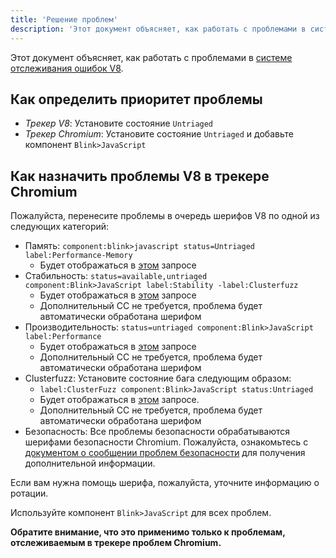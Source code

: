 ```yaml
---
title: 'Решение проблем'
description: 'Этот документ объясняет, как работать с проблемами в системе отслеживания ошибок V8.'
---
```

Этот документ объясняет, как работать с проблемами в [системе отслеживания ошибок V8](/bugs).

## Как определить приоритет проблемы

- *Трекер V8*: Установите состояние `Untriaged`
- *Трекер Chromium*: Установите состояние `Untriaged` и добавьте компонент `Blink>JavaScript`

## Как назначить проблемы V8 в трекере Chromium

Пожалуйста, перенесите проблемы в очередь шерифов V8 по одной из следующих категорий:

- Память: `component:blink>javascript status=Untriaged label:Performance-Memory`
    - Будет отображаться в [этом](https://bugs.chromium.org/p/chromium/issues/list?can=2&q=component%3Ablink%3Ejavascript+status%3DUntriaged+label%3APerformance-Memory+&colspec=ID+Pri+M+Stars+ReleaseBlock+Cr+Status+Owner+Summary+OS+Modified&x=m&y=releaseblock&cells=tiles) запросе
- Стабильность: `status=available,untriaged component:Blink>JavaScript label:Stability -label:Clusterfuzz`
    - Будет отображаться в [этом](https://bugs.chromium.org/p/chromium/issues/list?can=2&q=status%3Davailable%2Cuntriaged+component%3ABlink%3EJavaScript+label%3AStability+-label%3AClusterfuzz&colspec=ID+Pri+M+Stars+ReleaseBlock+Component+Status+Owner+Summary+OS+Modified&x=m&y=releaseblock&cells=ids) запросе
    - Дополнительный CC не требуется, проблема будет автоматически обработана шерифом
- Производительность: `status=untriaged component:Blink>JavaScript label:Performance`
    - Будет отображаться в [этом](https://bugs.chromium.org/p/chromium/issues/list?colspec=ID%20Pri%20M%20Stars%20ReleaseBlock%20Cr%20Status%20Owner%20Summary%20OS%20Modified&x=m&y=releaseblock&cells=tiles&q=component%3Ablink%3Ejavascript%20status%3DUntriaged%20label%3APerformance&can=2) запросе
    - Дополнительный CC не требуется, проблема будет автоматически обработана шерифом
- Clusterfuzz: Установите состояние бага следующим образом:
    - `label:ClusterFuzz component:Blink>JavaScript status:Untriaged`
    - Будет отображаться в [этом](https://bugs.chromium.org/p/chromium/issues/list?can=2&q=label%3AClusterFuzz+component%3ABlink%3EJavaScript+status%3AUntriaged&colspec=ID+Pri+M+Stars+ReleaseBlock+Component+Status+Owner+Summary+OS+Modified&x=m&y=releaseblock&cells=ids) запросе.
    - Дополнительный CC не требуется, проблема будет автоматически обработана шерифом
- Безопасность: Все проблемы безопасности обрабатываются шерифами безопасности Chromium. Пожалуйста, ознакомьтесь с [документом о сообщении проблем безопасности](/docs/security-bugs) для получения дополнительной информации.

Если вам нужна помощь шерифа, пожалуйста, уточните информацию о ротации.

Используйте компонент `Blink>JavaScript` для всех проблем.

**Обратите внимание, что это применимо только к проблемам, отслеживаемым в трекере проблем Chromium.**
